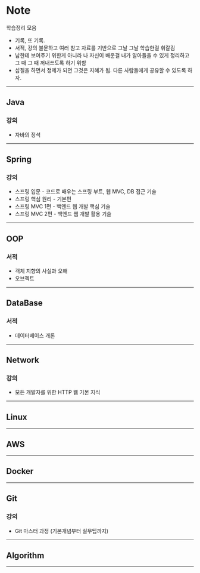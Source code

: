 # Note
학습정리 모음
- 기록, 또 기록.
- 서적, 강의 불문하고 여러 참고 자료를 기반으로 그날 그날 학습한걸 휘갈김
- 남한테 보여주기 위한게 아니라 나 자신이 배운걸 내가 알아들을 수 있게 정리하고 그 때 그 때 꺼내쓰도록 하기 위함
- 삽질을 하면서 정제가 되면 그것은 지혜가 됨. 다른 사람들에게 공유할 수 있도록 하자.

---

## Java

### 강의
- 자바의 정석

---

## Spring

### 강의
- 스프링 입문 - 코드로 배우는 스프링 부트, 웹 MVC, DB 접근 기술
- 스프링 핵심 원리 - 기본편
- 스프링 MVC 1편  - 백엔드 웹 개발 핵심 기술
- 스프링 MVC 2편 - 백엔드 웹 개발 활용 기술

---

## OOP

### 서적
- 객체 지향의 사실과 오해
- 오브젝트

---

## DataBase

### 서적
- 데이터베이스 개론

---

## Network

### 강의
- 모든 개발자를 위한 HTTP 웹 기본 지식


---

## Linux


---

## AWS


---

## Docker


---

## Git

### 강의
- Git 마스터 과정 (기본개념부터 실무팁까지)

---

## Algorithm

---
